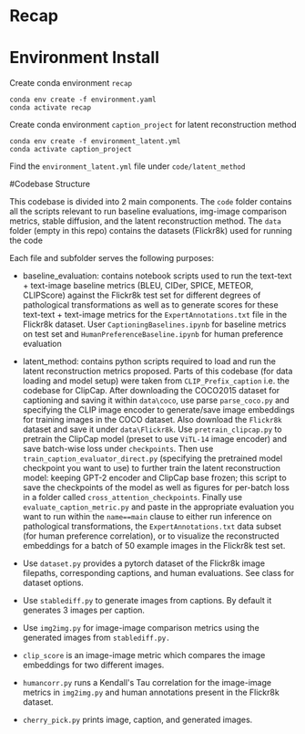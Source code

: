 # Recap

# Environment Install
Create conda environment `recap`
```
conda env create -f environment.yaml
conda activate recap
```

Create conda environment `caption_project` for latent reconstruction method

```
conda env create -f environment_latent.yml
conda activate caption_project
```

Find the `environment_latent.yml` file under `code/latent_method`

#Codebase Structure

This codebase is divided into 2 main components. The `code` folder contains all the scripts relevant to run baseline evaluations, img-image comparison metrics, stable diffusion, and the latent reconstruction method. The `data` folder (empty in this repo) contains the datasets (Flickr8k) used for running the code

Each file and subfolder serves the following purposes:

- baseline_evaluation: contains notebook scripts used to run the text-text + text-image baseline metrics (BLEU, CIDer, SPICE, METEOR, CLIPScore) against the Flickr8k test set for different degrees of pathological transformations as well as to generate scores for these text-text + text-image metrics for the `ExpertAnnotations.txt` file in the Flickr8k dataset. User `CaptioningBaselines.ipynb` for baseline metrics on test set and `HumanPreferenceBaseline.ipynb` for human preference evaluation

- latent_method: contains python scripts required to load and run the latent reconstruction metrics proposed. Parts of this codebase (for data loading and model setup) were taken from `CLIP_Prefix_caption` i.e. the codebase for ClipCap. After downloading the COCO2015 dataset for captioning and saving it within `data\coco`, use parse `parse_coco.py` and specifying the CLIP image encoder to generate/save image embeddings for training images in the COCO dataset. Also download the `Flickr8k` dataset and save it under `data\Flickr8k`. Use `pretrain_clipcap.py` to pretrain the ClipCap model (preset to use `ViTL-14` image encoder) and save batch-wise loss under `checkpoints`. Then use `train_caption_evaluator_direct.py` (specifying the pretrained model checkpoint you want to use) to further train the latent reconstruction model: keeping GPT-2 encoder and ClipCap base frozen; this script to save the checkpoints of the model as well as figures for per-batch loss in a folder called `cross_attention_checkpoints`. Finally use `evaluate_caption_metric.py` and paste in the appropriate evaluation you want to run within the `name==main` clause to either run inference on pathological transformations, the `ExpertAnnotations.txt` data subset (for human preference correlation), or to visualize the reconstructed embeddings for a batch of 50 example images in the Flickr8k test set.

- Use `dataset.py` provides a pytorch dataset of the Flickr8k image filepaths, corresponding captions, and human evaluations. See class for dataset options. 

- Use `stablediff.py` to generate images from captions. By default it generates 3 images per caption. 

- Use `img2img.py` for image-image comparison metrics using the generated images from `stablediff.py.` 

- `clip_score` is an image-image metric which compares the image embeddings for two different images. 

- `humancorr.py` runs a Kendall's Tau correlation for the image-image metrics in `img2img.py` and human annotations present in the Flickr8k dataset. 

- `cherry_pick.py` prints image, caption, and generated images. 

